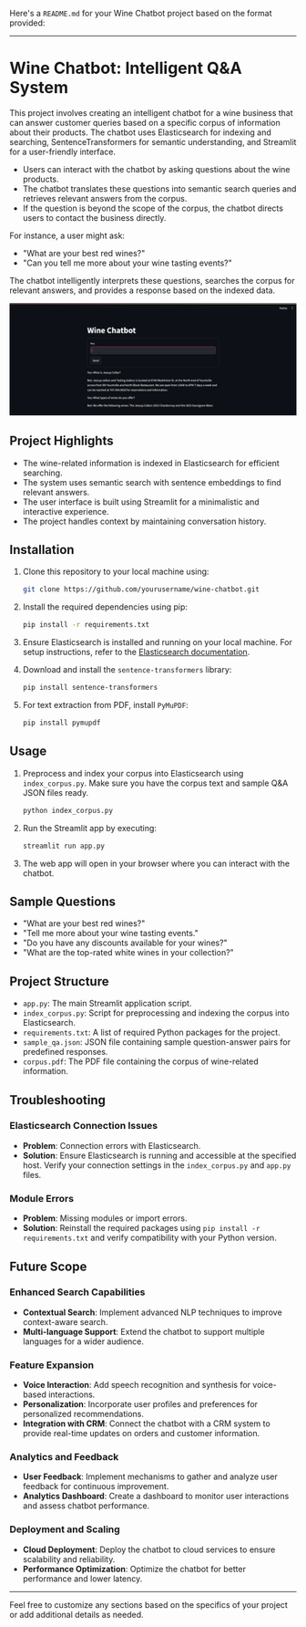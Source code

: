 Here's a `README.md` for your Wine Chatbot project based on the format provided:

---

# Wine Chatbot: Intelligent Q&A System

This project involves creating an intelligent chatbot for a wine business that can answer customer queries based on a specific corpus of information about their products. The chatbot uses Elasticsearch for indexing and searching, SentenceTransformers for semantic understanding, and Streamlit for a user-friendly interface.

- Users can interact with the chatbot by asking questions about the wine products.
- The chatbot translates these questions into semantic search queries and retrieves relevant answers from the corpus.
- If the question is beyond the scope of the corpus, the chatbot directs users to contact the business directly.

For instance, a user might ask:
- "What are your best red wines?"
- "Can you tell me more about your wine tasting events?"

The chatbot intelligently interprets these questions, searches the corpus for relevant answers, and provides a response based on the indexed data.

![](chatbot_interface.png)

## Project Highlights

- The wine-related information is indexed in Elasticsearch for efficient searching.
- The system uses semantic search with sentence embeddings to find relevant answers.
- The user interface is built using Streamlit for a minimalistic and interactive experience.
- The project handles context by maintaining conversation history.

## Installation

1. Clone this repository to your local machine using:

   ```bash
   git clone https://github.com/yourusername/wine-chatbot.git
   ```

2. Install the required dependencies using pip:

   ```bash
   pip install -r requirements.txt
   ```

3. Ensure Elasticsearch is installed and running on your local machine. For setup instructions, refer to the [Elasticsearch documentation](https://www.elastic.co/guide/en/elasticsearch/reference/current/install-elasticsearch.html).

4. Download and install the `sentence-transformers` library:

   ```bash
   pip install sentence-transformers
   ```

5. For text extraction from PDF, install `PyMuPDF`:

   ```bash
   pip install pymupdf
   ```

## Usage

1. Preprocess and index your corpus into Elasticsearch using `index_corpus.py`. Make sure you have the corpus text and sample Q&A JSON files ready.

   ```bash
   python index_corpus.py
   ```

2. Run the Streamlit app by executing:

   ```bash
   streamlit run app.py
   ```

3. The web app will open in your browser where you can interact with the chatbot.

## Sample Questions

- "What are your best red wines?"
- "Tell me more about your wine tasting events."
- "Do you have any discounts available for your wines?"
- "What are the top-rated white wines in your collection?"

## Project Structure

- `app.py`: The main Streamlit application script.
- `index_corpus.py`: Script for preprocessing and indexing the corpus into Elasticsearch.
- `requirements.txt`: A list of required Python packages for the project.
- `sample_qa.json`: JSON file containing sample question-answer pairs for predefined responses.
- `corpus.pdf`: The PDF file containing the corpus of wine-related information.

## Troubleshooting

### Elasticsearch Connection Issues

- **Problem**: Connection errors with Elasticsearch.
- **Solution**: Ensure Elasticsearch is running and accessible at the specified host. Verify your connection settings in the `index_corpus.py` and `app.py` files.

### Module Errors

- **Problem**: Missing modules or import errors.
- **Solution**: Reinstall the required packages using `pip install -r requirements.txt` and verify compatibility with your Python version.

## Future Scope

### Enhanced Search Capabilities

- **Contextual Search**: Implement advanced NLP techniques to improve context-aware search.
- **Multi-language Support**: Extend the chatbot to support multiple languages for a wider audience.

### Feature Expansion

- **Voice Interaction**: Add speech recognition and synthesis for voice-based interactions.
- **Personalization**: Incorporate user profiles and preferences for personalized recommendations.
- **Integration with CRM**: Connect the chatbot with a CRM system to provide real-time updates on orders and customer information.

### Analytics and Feedback

- **User Feedback**: Implement mechanisms to gather and analyze user feedback for continuous improvement.
- **Analytics Dashboard**: Create a dashboard to monitor user interactions and assess chatbot performance.

### Deployment and Scaling

- **Cloud Deployment**: Deploy the chatbot to cloud services to ensure scalability and reliability.
- **Performance Optimization**: Optimize the chatbot for better performance and lower latency.

---

Feel free to customize any sections based on the specifics of your project or add additional details as needed.
